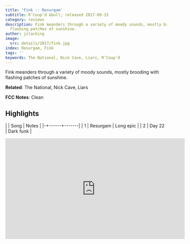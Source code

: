 ```yaml
---
title: 'Fink :: Resurgam'
subtitle: R’Coup’d &bull; released 2017-09-15
category: reviews
description: Fink meanders through a variety of moody sounds, mostly brooding with
  flashing patches of sunshine.
author: jclacking
image:
  src: details/2017/fink.jpg
index: Resurgam, Fink
tags: ''
keywords: The National, Nick Cave, Liars, R’Coup’d
---
```

Fink meanders through a variety of moody sounds, mostly brooding with flashing patches of sunshine.<!--more-->

**Related**: The National, Nick Cave, Liars

**FCC Notes**: Clean

## Highlights

| | Song | Notes |
|-+------+-------|
| 1 | Resurgam | Long epic |
| 2 | Day 22 | Dark funk |

<div class="tlo-detail-video"><iframe width="560" height="315" src="https://www.youtube.com/embed/3Vwdp3n-Fic" frameborder="0" allow="autoplay; encrypted-media" allowfullscreen></iframe></div>

